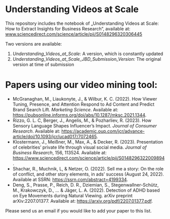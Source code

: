 # Understanding Videos at Scale
This repository includes the notebook of „Understanding Videos at Scale: How to Extract Insights for Business Research“, available at: www.sciencedirect.com/science/article/pii/S0148296320306445

Two versions are available:
1) *Understanding_Videos_at_Scale:* A version, which is constantly updated
2) *Understanding_Videos_at_Scale_JBD_Submission_Version:* The original version at time of submission

# Papers using our video mining tool:

- McGranaghan, M., Liaukonyte, J., & Wilbur, K. C. (2022). How Viewer Tuning, Presence, and Attention Respond to Ad Content and Predict Brand Search Lift. *Marketing Science*. Available at: https://pubsonline.informs.org/doi/abs/10.1287/mksc.2021.1344.
- Rizzo, G. L. C, Berger, J., Angelis, M., & Pozharliev, R. (2023). How Sensory Language Shapes Influencer’s Impact. *Journal of Consumer Research*. Available at: https://academic.oup.com/jcr/advance-article/doi/10.1093/jcr/ucad017/7072465.
- Klostermann, J., Meißner, M., Max, A., & Decker, R. (2023). Presentation of celebrities’ private life through visual social media. *Journal of Business Research*, 156, 113524. Available at: https://www.sciencedirect.com/science/article/pii/S0148296322009894.
- Shachar, R., Muchnik, L, & Netzer, O. (2022). Sell me a story: On the role of conflict, and other story elements, in ads’ success (August 24, 2022). Available at SSRN: https://ssrn.com/abstract=4199334.
- Deng, S., Prasse, P., Reich, D. R., Dziemian, S., Stegenwallner-Schütz, M., Krakowczyk, D., ... & Jäger, L. A. (2022). Detection of ADHD based on Eye Movements during Natural Viewing. arXiv preprint arXiv:2207.01377. Available at: https://arxiv.org/pdf/2207.01377.pdf.

Please send us an email if you would like to add your paper to this list.
